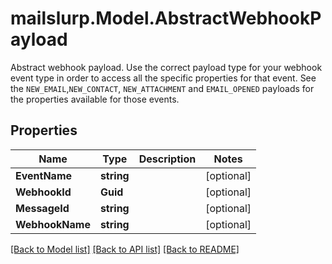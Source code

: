 # mailslurp.Model.AbstractWebhookPayload
Abstract webhook payload. Use the correct payload type for your webhook event type in order to access all the specific properties for that event. See the `NEW_EMAIL`,`NEW_CONTACT`, `NEW_ATTACHMENT` and `EMAIL_OPENED` payloads for the properties available for those events.
## Properties

Name | Type | Description | Notes
------------ | ------------- | ------------- | -------------
**EventName** | **string** |  | [optional] 
**WebhookId** | **Guid** |  | [optional] 
**MessageId** | **string** |  | [optional] 
**WebhookName** | **string** |  | [optional] 

[[Back to Model list]](../README#documentation-for-models) [[Back to API list]](../README#documentation-for-api-endpoints) [[Back to README]](../README)


